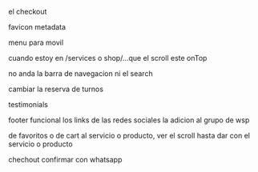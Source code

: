 el checkout

favicon
metadata

menu para movil

cuando estoy en /services o shop/...que el scroll este onTop

no anda la barra de navegacion ni el search

cambiar la reserva de turnos

testimonials

footer funcional
los links de las redes sociales
la adicion al grupo de wsp

de favoritos o de cart al servicio o producto, ver el scroll hasta dar con el servicio o producto

chechout confirmar con whatsapp